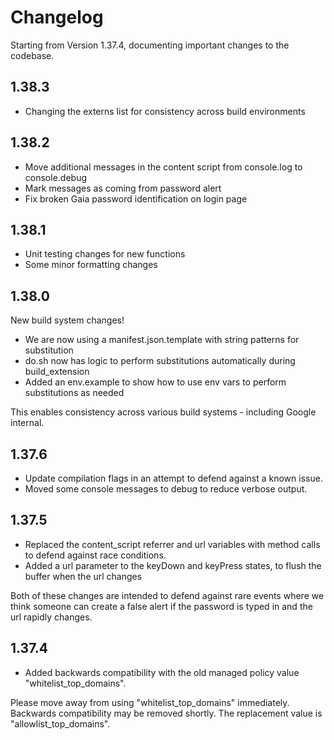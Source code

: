 # Changelog

Starting from Version 1.37.4, documenting important changes to the codebase.

## 1.38.3

- Changing the externs list for consistency across build environments

## 1.38.2

- Move additional messages in the content script from console.log to console.debug
- Mark messages as coming from password alert
- Fix broken Gaia password identification on login page

## 1.38.1

- Unit testing changes for new functions
- Some minor formatting changes

## 1.38.0

New build system changes!

- We are now using a manifest.json.template with string patterns for substitution
- do.sh now has logic to perform substitutions automatically during build_extension
- Added an env.example to show how to use env vars to perform substitutions as needed

This enables consistency across various build systems - including Google
internal.

## 1.37.6

- Update compilation flags in an attempt to defend against a known issue.
- Moved some console messages to debug to reduce verbose output.

## 1.37.5

- Replaced the content_script referrer and url variables with method calls to defend against race conditions.
- Added a url parameter to the keyDown and keyPress states, to flush the buffer when the url changes

Both of these changes are intended to defend against rare events where we think
someone can create a false alert if the password is typed in and the url rapidly
changes.

## 1.37.4

-  Added backwards compatibility with the old managed policy value "whitelist_top_domains".

Please move away from using "whitelist_top_domains" immediately. Backwards
compatibility may be removed shortly. The replacement value is
"allowlist_top_domains".

